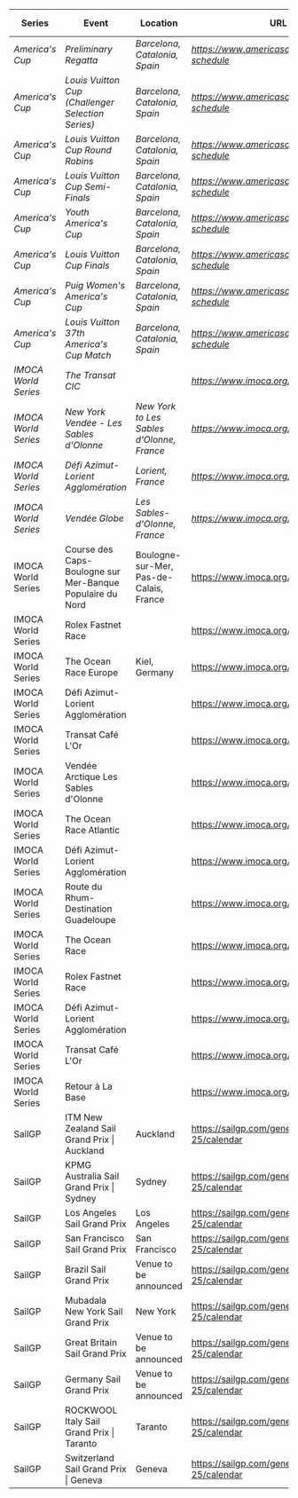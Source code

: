 | Series | Event | Location | URL | Start Date | End Date |
|---|---|---|---|---|---|
| *America's Cup* | *Preliminary Regatta* | *Barcelona, Catalonia, Spain* | *https://www.americascup.com/en/ac37-schedule* | *2024-08-22* | *2024-08-25* |
| *America's Cup* | *Louis Vuitton Cup (Challenger Selection Series)* | *Barcelona, Catalonia, Spain* | *https://www.americascup.com/en/ac37-schedule* | *2024-08-29* | *2024-10-07* |
| *America's Cup* | *Louis Vuitton Cup Round Robins* | *Barcelona, Catalonia, Spain* | *https://www.americascup.com/en/ac37-schedule* | *2024-08-29* | *2024-09-08* |
| *America's Cup* | *Louis Vuitton Cup Semi-Finals* | *Barcelona, Catalonia, Spain* | *https://www.americascup.com/en/ac37-schedule* | *2024-09-14* | *2024-09-19* |
| *America's Cup* | *Youth America's Cup* | *Barcelona, Catalonia, Spain* | *https://www.americascup.com/en/ac37-schedule* | *2024-09-17* | *2024-09-26* |
| *America's Cup* | *Louis Vuitton Cup Finals* | *Barcelona, Catalonia, Spain* | *https://www.americascup.com/en/ac37-schedule* | *2024-09-26* | *2024-10-05* |
| *America's Cup* | *Puig Women's America's Cup* | *Barcelona, Catalonia, Spain* | *https://www.americascup.com/en/ac37-schedule* | *2024-10-05* | *2024-10-13* |
| *America's Cup* | *Louis Vuitton 37th America's Cup Match* | *Barcelona, Catalonia, Spain* | *https://www.americascup.com/en/ac37-schedule* | *2024-10-12* | *2024-10-21* |
| *IMOCA World Series* | *The Transat CIC* |  | *https://www.imoca.org/en* | *2024* | *2024* |
| *IMOCA World Series* | *New York Vendée - Les Sables d'Olonne* | *New York to Les Sables d'Olonne, France* | *https://www.imoca.org/en* | *2024* | *2024* |
| *IMOCA World Series* | *Défi Azimut-Lorient Agglomération* | *Lorient, France* | *https://www.imoca.org/en* | *2024* | *2024* |
| *IMOCA World Series* | *Vendée Globe* | *Les Sables-d'Olonne, France* | *https://www.imoca.org/en* | *2024* | *2024* |
| IMOCA World Series | Course des Caps-Boulogne sur Mer-Banque Populaire du Nord | Boulogne-sur-Mer, Pas-de-Calais, France | https://www.imoca.org/en | 2025-06-29 | 2025-06-29 |
| IMOCA World Series | Rolex Fastnet Race |  | https://www.imoca.org/en | 2025-07 | 2025-07 |
| IMOCA World Series | The Ocean Race Europe | Kiel, Germany | https://www.imoca.org/en | 2025-08-10 | 2025 |
| IMOCA World Series | Défi Azimut-Lorient Agglomération |  | https://www.imoca.org/en | 2025-09 | 2025-09 |
| IMOCA World Series | Transat Café L'Or |  | https://www.imoca.org/en | 2025-10 | 2025-10 |
| IMOCA World Series | Vendée Arctique Les Sables d'Olonne |  | https://www.imoca.org/en | 2026-06 | 2026-06 |
| IMOCA World Series | The Ocean Race Atlantic |  | https://www.imoca.org/en | 2026-08 | 2026-08 |
| IMOCA World Series | Défi Azimut-Lorient Agglomération |  | https://www.imoca.org/en | 2026-09 | 2026-09 |
| IMOCA World Series | Route du Rhum-Destination Guadeloupe |  | https://www.imoca.org/en | 2026 | 2026 |
| IMOCA World Series | The Ocean Race |  | https://www.imoca.org/en | 2027 | 2027 |
| IMOCA World Series | Rolex Fastnet Race |  | https://www.imoca.org/en | 2027-07 | 2027-07 |
| IMOCA World Series | Défi Azimut-Lorient Agglomération |  | https://www.imoca.org/en | 2027 | 2027 |
| IMOCA World Series | Transat Café L'Or |  | https://www.imoca.org/en | 2027 | 2027 |
| IMOCA World Series | Retour à La Base |  | https://www.imoca.org/en | 2027 | 2027 |
| SailGP | ITM New Zealand Sail Grand Prix &#124; Auckland | Auckland | https://sailgp.com/general/24-25/calendar | 2025-01-18 | 2025-01-19 |
| SailGP | KPMG Australia Sail Grand Prix &#124; Sydney | Sydney | https://sailgp.com/general/24-25/calendar | 2025-02-08 | 2025-02-09 |
| SailGP | Los Angeles Sail Grand Prix | Los Angeles | https://sailgp.com/general/24-25/calendar | 2025-03-15 | 2025-03-16 |
| SailGP | San Francisco Sail Grand Prix | San Francisco | https://sailgp.com/general/24-25/calendar | 2025-03-22 | 2025-03-23 |
| SailGP | Brazil Sail Grand Prix | Venue to be announced | https://sailgp.com/general/24-25/calendar | 2025-05-03 | 2025-05-04 |
| SailGP | Mubadala New York Sail Grand Prix | New York | https://sailgp.com/general/24-25/calendar | 2025-06-07 | 2025-06-08 |
| SailGP | Great Britain Sail Grand Prix | Venue to be announced | https://sailgp.com/general/24-25/calendar | 2025-07-19 | 2025-07-20 |
| SailGP | Germany Sail Grand Prix | Venue to be announced | https://sailgp.com/general/24-25/calendar | 2025-08-16 | 2025-08-17 |
| SailGP | ROCKWOOL Italy Sail Grand Prix &#124; Taranto | Taranto | https://sailgp.com/general/24-25/calendar | 2025-09-06 | 2025-09-07 |
| SailGP | Switzerland Sail Grand Prix &#124; Geneva | Geneva | https://sailgp.com/general/24-25/calendar | 2025-09-20 | 2025-09-2